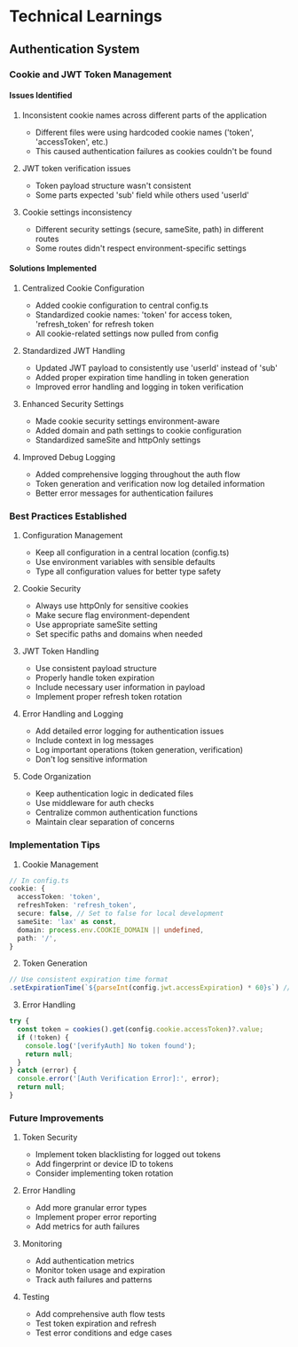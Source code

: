# Technical Learnings

## Authentication System

### Cookie and JWT Token Management

#### Issues Identified
1. Inconsistent cookie names across different parts of the application
   - Different files were using hardcoded cookie names ('token', 'accessToken', etc.)
   - This caused authentication failures as cookies couldn't be found

2. JWT token verification issues
   - Token payload structure wasn't consistent
   - Some parts expected 'sub' field while others used 'userId'

3. Cookie settings inconsistency
   - Different security settings (secure, sameSite, path) in different routes
   - Some routes didn't respect environment-specific settings

#### Solutions Implemented
1. Centralized Cookie Configuration
   - Added cookie configuration to central config.ts
   - Standardized cookie names: 'token' for access token, 'refresh_token' for refresh token
   - All cookie-related settings now pulled from config

2. Standardized JWT Handling
   - Updated JWT payload to consistently use 'userId' instead of 'sub'
   - Added proper expiration time handling in token generation
   - Improved error handling and logging in token verification

3. Enhanced Security Settings
   - Made cookie security settings environment-aware
   - Added domain and path settings to cookie configuration
   - Standardized sameSite and httpOnly settings

4. Improved Debug Logging
   - Added comprehensive logging throughout the auth flow
   - Token generation and verification now log detailed information
   - Better error messages for authentication failures

### Best Practices Established

1. Configuration Management
   - Keep all configuration in a central location (config.ts)
   - Use environment variables with sensible defaults
   - Type all configuration values for better type safety

2. Cookie Security
   - Always use httpOnly for sensitive cookies
   - Make secure flag environment-dependent
   - Use appropriate sameSite setting
   - Set specific paths and domains when needed

3. JWT Token Handling
   - Use consistent payload structure
   - Properly handle token expiration
   - Include necessary user information in payload
   - Implement proper refresh token rotation

4. Error Handling and Logging
   - Add detailed error logging for authentication issues
   - Include context in log messages
   - Log important operations (token generation, verification)
   - Don't log sensitive information

5. Code Organization
   - Keep authentication logic in dedicated files
   - Use middleware for auth checks
   - Centralize common authentication functions
   - Maintain clear separation of concerns

### Implementation Tips

1. Cookie Management
```typescript
// In config.ts
cookie: {
  accessToken: 'token',
  refreshToken: 'refresh_token',
  secure: false, // Set to false for local development
  sameSite: 'lax' as const,
  domain: process.env.COOKIE_DOMAIN || undefined,
  path: '/',
}
```

2. Token Generation
```typescript
// Use consistent expiration time format
.setExpirationTime(`${parseInt(config.jwt.accessExpiration) * 60}s`) // Convert minutes to seconds
```

3. Error Handling
```typescript
try {
  const token = cookies().get(config.cookie.accessToken)?.value;
  if (!token) {
    console.log('[verifyAuth] No token found');
    return null;
  }
} catch (error) {
  console.error('[Auth Verification Error]:', error);
  return null;
}
```

### Future Improvements

1. Token Security
   - Implement token blacklisting for logged out tokens
   - Add fingerprint or device ID to tokens
   - Consider implementing token rotation

2. Error Handling
   - Add more granular error types
   - Implement proper error reporting
   - Add metrics for auth failures

3. Monitoring
   - Add authentication metrics
   - Monitor token usage and expiration
   - Track auth failures and patterns

4. Testing
   - Add comprehensive auth flow tests
   - Test token expiration and refresh
   - Test error conditions and edge cases
